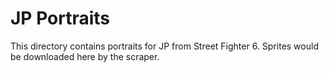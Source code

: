 # JP Portraits

This directory contains portraits for JP from Street Fighter 6.
Sprites would be downloaded here by the scraper.
